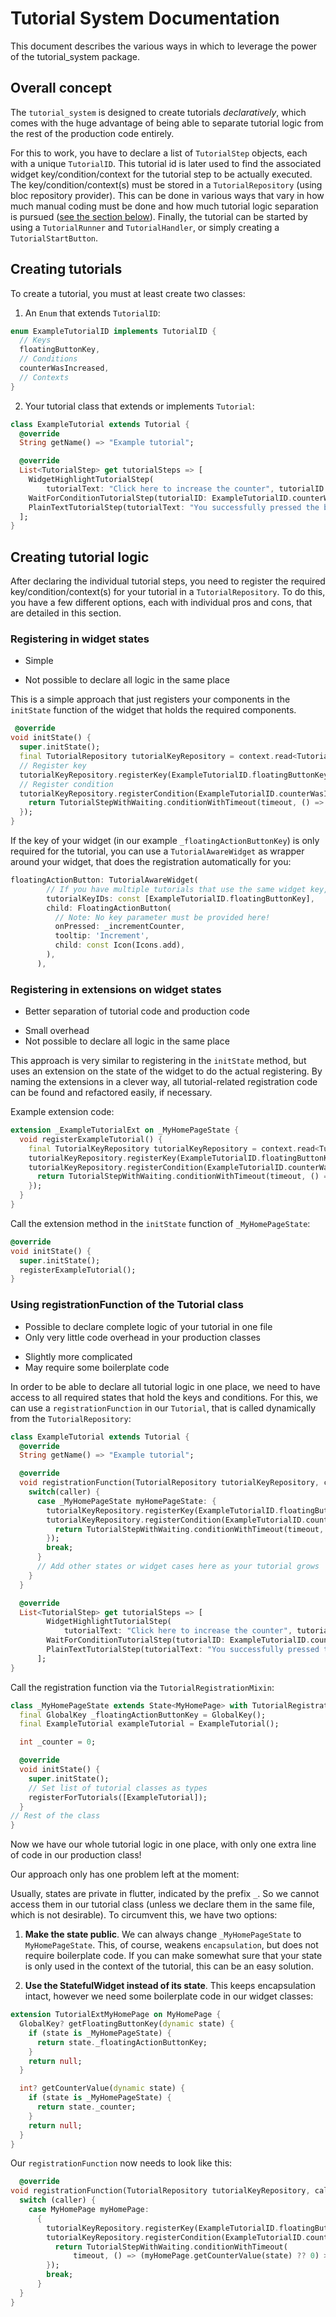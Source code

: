 # Tutorial System Documentation

This document describes the various ways in which to leverage the power of the tutorial_system package.

## Overall concept

The `tutorial_system` is designed to create tutorials *declaratively*, which comes with the huge advantage of being
able to separate tutorial logic from the rest of the production code entirely.

For this to work, you have to declare a list of `TutorialStep` objects, each with a unique `TutorialID`. This tutorial
id is later used to find the associated widget key/condition/context for the tutorial step to be actually executed.
The key/condition/context(s) must be stored in a `TutorialRepository` (using bloc repository provider). 
This can be done in various ways that vary in how much manual coding must be done and how much tutorial logic separation
is pursued ([see the section below](#creating-tutorial-logic)).
Finally, the tutorial can be started by using a `TutorialRunner` and `TutorialHandler`, or simply creating a 
`TutorialStartButton`.

## Creating tutorials

To create a tutorial, you must at least create two classes:
1. An `Enum` that extends `TutorialID`:
```dart
enum ExampleTutorialID implements TutorialID {
  // Keys
  floatingButtonKey,
  // Conditions
  counterWasIncreased,
  // Contexts
} 
```

2. Your tutorial class that extends or implements `Tutorial`:
```dart
class ExampleTutorial extends Tutorial {
  @override
  String getName() => "Example tutorial";

  @override
  List<TutorialStep> get tutorialSteps => [
    WidgetHighlightTutorialStep(
        tutorialText: "Click here to increase the counter", tutorialID: ExampleTutorialID.floatingButtonKey),
    WaitForConditionTutorialStep(tutorialID: ExampleTutorialID.counterWasIncreased),
    PlainTextTutorialStep(tutorialText: "You successfully pressed the button! Tutorial finished..")
  ];
} 
```

## Creating tutorial logic

After declaring the individual tutorial steps, you need to register the required key/condition/context(s) for your
tutorial in a `TutorialRepository`. To do this, you have a few different options, each with individual pros and cons,
that are detailed in this section.

### Registering in widget states

+ Simple
- Not possible to declare all logic in the same place

This is a simple approach that just registers your components in the `initState` function of the widget that holds
the required components.

```dart
 @override
void initState() {
  super.initState();
  final TutorialRepository tutorialKeyRepository = context.read<TutorialRepository>();
  // Register key
  tutorialKeyRepository.registerKey(ExampleTutorialID.floatingButtonKey, _floatingActionButtonKey);
  // Register condition
  tutorialKeyRepository.registerCondition(ExampleTutorialID.counterWasIncreased, (timeout) {
    return TutorialStepWithWaiting.conditionWithTimeout(timeout, () => _counter > 0);
  });
}
```

If the key of your widget (in our example `_floatingActionButtonKey`) is only required for the tutorial, you can
use a `TutorialAwareWidget` as wrapper around your widget, that does the registration automatically for you:

```dart
floatingActionButton: TutorialAwareWidget(
        // If you have multiple tutorials that use the same widget key, you can define them here all at once
        tutorialKeyIDs: const [ExampleTutorialID.floatingButtonKey],
        child: FloatingActionButton(
          // Note: No key parameter must be provided here!
          onPressed: _incrementCounter,
          tooltip: 'Increment',
          child: const Icon(Icons.add),
        ),
      ),
```

### Registering in extensions on widget states

+ Better separation of tutorial code and production code
- Small overhead
- Not possible to declare all logic in the same place

This approach is very similar to registering in the `initState` method, but uses an extension on the state of the widget
to do the actual registering. By naming the extensions in a clever way, all tutorial-related registration code can
be found and refactored easily, if necessary.

Example extension code:

```dart
extension _ExampleTutorialExt on _MyHomePageState {
  void registerExampleTutorial() {
    final TutorialKeyRepository tutorialKeyRepository = context.read<TutorialKeyRepository>();
    tutorialKeyRepository.registerKey(ExampleTutorialID.floatingButtonKey, _floatingActionButtonKey);
    tutorialKeyRepository.registerCondition(ExampleTutorialID.counterWasIncreased, (timeout) {
      return TutorialStepWithWaiting.conditionWithTimeout(timeout, () => _counter > 0);
    });
  }
}
```

Call the extension method in the `initState` function of `_MyHomePageState`:
```dart
@override
void initState() {
  super.initState();
  registerExampleTutorial();
} 
```

### Using registrationFunction of the Tutorial class

+ Possible to declare complete logic of your tutorial in one file
+ Only very little code overhead in your production classes
- Slightly more complicated
- May require some boilerplate code

In order to be able to declare all tutorial logic in one place, we need to have access to all required states that hold
the keys and conditions. For this, we can use a `registrationFunction` in our `Tutorial`, that is called dynamically
from the `TutorialRepository`:

```dart
class ExampleTutorial extends Tutorial {
  @override
  String getName() => "Example tutorial";

  @override
  void registrationFunction(TutorialRepository tutorialKeyRepository, caller, {State<StatefulWidget>? state}) {
    switch(caller) {
      case _MyHomePageState myHomePageState: {
        tutorialKeyRepository.registerKey(ExampleTutorialID.floatingButtonKey, myHomePageState._floatingActionButtonKey);
        tutorialKeyRepository.registerCondition(ExampleTutorialID.counterWasIncreased, (timeout) {
          return TutorialStepWithWaiting.conditionWithTimeout(timeout, () => myHomePageState._counter > 0);
        });
        break;
      }
      // Add other states or widget cases here as your tutorial grows
    }
  }

  @override
  List<TutorialStep> get tutorialSteps => [
        WidgetHighlightTutorialStep(
            tutorialText: "Click here to increase the counter", tutorialID: ExampleTutorialID.floatingButtonKey),
        WaitForConditionTutorialStep(tutorialID: ExampleTutorialID.counterWasIncreased),
        PlainTextTutorialStep(tutorialText: "You successfully pressed the button! Tutorial finished..")
      ];
}
```

Call the registration function via the `TutorialRegistrationMixin`:

```dart
class _MyHomePageState extends State<MyHomePage> with TutorialRegistrationMixin {
  final GlobalKey _floatingActionButtonKey = GlobalKey();
  final ExampleTutorial exampleTutorial = ExampleTutorial();

  int _counter = 0;

  @override
  void initState() {
    super.initState();
    // Set list of tutorial classes as types
    registerForTutorials([ExampleTutorial]);
  }
// Rest of the class
}
```

Now we have our whole tutorial logic in one place, with only one extra line of code in our production class!

Our approach only has one problem left at the moment:

Usually, states are private in flutter, indicated by the prefix `_`. So we cannot access them in our tutorial
class (unless we declare them in the same file, which is not desirable). 
To circumvent this, we have two options:

1. **Make the state public**. We can always change `_MyHomePageState` to `MyHomePageState`. 
This, of course, weakens `encapsulation`, but does not require boilerplate code. If you can make somewhat sure that
your state is only used in the context of the tutorial, this can be an easy solution.

2. **Use the StatefulWidget instead of its state**. This keeps encapsulation intact, however we need some boilerplate
code in our widget classes:

```dart
extension TutorialExtMyHomePage on MyHomePage {
  GlobalKey? getFloatingButtonKey(dynamic state) {
    if (state is _MyHomePageState) {
      return state._floatingActionButtonKey;
    }
    return null;
  }

  int? getCounterValue(dynamic state) {
    if (state is _MyHomePageState) {
      return state._counter;
    }
    return null;
  }
}
```

Our `registrationFunction` now needs to look like this:

```dart
  @override
void registrationFunction(TutorialRepository tutorialKeyRepository, caller, {State<StatefulWidget>? state}) {
  switch (caller) {
    case MyHomePage myHomePage:
      {
        tutorialKeyRepository.registerKey(ExampleTutorialID.floatingButtonKey, myHomePage.getFloatingButtonKey(state));
        tutorialKeyRepository.registerCondition(ExampleTutorialID.counterWasIncreased, (timeout) {
          return TutorialStepWithWaiting.conditionWithTimeout(
              timeout, () => (myHomePage.getCounterValue(state) ?? 0) > 0);
        });
        break;
      }
  }
}
```

